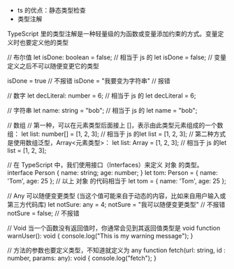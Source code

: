 * ts 的优点：静态类型检查
* 类型注解

TypeScript 里的类型注解是一种轻量级的为函数或变量添加约束的方式。变量定义时也要定义他的类型

// 布尔值
let isDone: boolean = false; // 相当于 js 的 let isDone = false; // 变量定义之后不可以随便变更它的类型

isDone = true // 不报错
isDone = "我要变为字符串" // 报错

// 数字
let decLiteral: number = 6; // 相当于 js 的 let decLiteral = 6;

// 字符串
let name: string = "bob";  // 相当于 js 的 let name = "bob";


// 数组
// 第一种，可以在元素类型后面接上 []，表示由此类型元素组成的一个数组：
let list: number[] = [1, 2, 3]; // 相当于 js 的let list = [1, 2, 3];
// 第二种方式是使用数组泛型，Array<元素类型>：
let list: Array<number> = [1, 2, 3]; // 相当于 js 的let list = [1, 2, 3];

// 在 TypeScript 中，我们使用接口（Interfaces）来定义 对象 的类型。
interface Person {
    name: string;
    age: number;
}
let tom: Person = {
    name: 'Tom',
    age: 25
};
// 以上 对象 的代码相当于 
let tom = {
    name: 'Tom',
    age: 25
};

// Any 可以随便变更类型 (当这个值可能来自于动态的内容，比如来自用户输入或第三方代码库)
let notSure: any = 4;
notSure = "我可以随便变更类型" // 不报错
notSure = false;  // 不报错

// Void 当一个函数没有返回值时，你通常会见到其返回值类型是 void
function warnUser(): void {
    console.log("This is my warning message");
}

// 方法的参数也要定义类型，不知道就定义为 any
function fetch(url: string, id : number, params: any): void {
    console.log("fetch");
}
